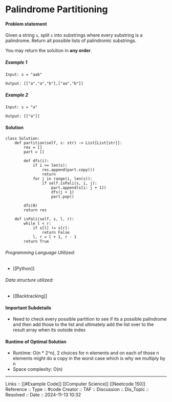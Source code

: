 # Palindrome Partitioning

#### Problem statement

Given a string `s`, split `s` into substrings where every substring is a palindrome. Return all possible lists of palindromic substrings.

You may return the solution in **any order**.
##### Example 1
```
Input: s = "aab"

Output: [["a","a","b"],["aa","b"]]
```
##### Example 2
```
Input: s = "a"

Output: [["a"]]
```
#### Solution
```
class Solution:
    def partition(self, s: str) -> List[List[str]]:
        res = []
        part = []

        def dfs(i):
            if i >= len(s):
                res.append(part.copy())
                return
            for j in range(i, len(s)):
                if self.isPali(s, i, j):
                    part.append(s[i: j + 1])
                    dfs(j + 1)
                    part.pop()

        dfs(0)
        return res

    def isPali(self, s, l, r):
        while l < r:
            if s[l] != s[r]:
                return False
            l, r = l + 1, r - 1
        return True
```

###### Programming Language Utilized:

- [[Python]]
###### Data structure utilized:

- [[Backtracking]]
#### Important Subdetails

- Need to check every possible partition to see if its a possible palindrome and then add those to the list and ultimately add the list over to the result array when its outside index
#### Runtime of Optimal Solution

- Runtime: O(n * 2^n), 2 choices for n elements and on each of those n elements might do a copy in the worst case which is why we multiply by n 
- Space complexity: O(n)
---
Links :: [[#Example Code]] [[Computer Science]] [[Neetcode 150]]
Reference ::
Type :: #code
Creator ::
TAF ::
Discussion ::
Dis_Topic :: 
Resolved ::
Date :: 2024-11-13 10:32
